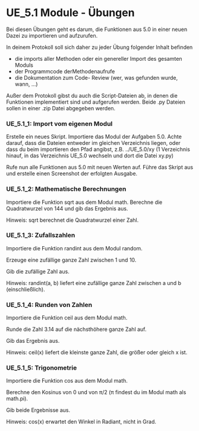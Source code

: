 # UE_5.1 Module - Übungen

Bei diesen Übungen geht es darum, die Funktionen aus 5.0 in einer neuen Dazei zu importieren und aufzurufen.

In deinem Protokoll soll sich daher zu jeder Übung folgender Inhalt befinden
- die imports aller Methoden oder ein genereller Import des gesamten Moduls
- der Programmcode derMethodenaufrufe
- die Dokumentation zum Code- Review (wer, was gefunden wurde, wann, ...)

Außer dem Protokoll gibst du auch die Script-Dateien ab,
in denen die Funktionen implementiert sind und aufgerufen werden.
Beide .py Dateien sollen in einer .zip Datei abgegeben werden.


### UE_5.1_1: Import vom eigenen Modul

Erstelle ein neues Skript. Importiere das Modul der Aufgaben 5.0. 
Achte darauf, dass die Dateien entweder im gleichen Verzeichnis liegen, 
oder dass du beim importieren den Pfad angibst, z.B. ../UE_5.0/xy (1 Verzeichnis hinauf, in das Verzeichnis UE_5.0 wechseln und dort die Datei xy.py)

Rufe nun alle Funktionen aus 5.0 mit neuen Werten auf.
Führe das Skript aus und erstelle einen Screenshot der erfolgten Ausgabe.

### UE_5.1_2: Mathematische Berechnungen
Importiere die Funktion sqrt aus dem Modul math.
Berechne die Quadratwurzel von 144 und gib das Ergebnis aus.

Hinweis: sqrt berechnet die Quadratwurzel einer Zahl.

### UE_5.1_3: Zufallszahlen

Importiere die Funktion randint aus dem Modul random.

Erzeuge eine zufällige ganze Zahl zwischen 1 und 10.

Gib die zufällige Zahl aus.

Hinweis: randint(a, b) liefert eine zufällige ganze Zahl zwischen a und b (einschließlich).

### UE_5.1_4: Runden von Zahlen

Importiere die Funktion ceil aus dem Modul math.

Runde die Zahl 3.14 auf die nächsthöhere ganze Zahl auf.

Gib das Ergebnis aus.

Hinweis: ceil(x) liefert die kleinste ganze Zahl, die größer oder gleich x ist.

### UE_5.1_5: Trigonometrie

Importiere die Funktion cos aus dem Modul math.

Berechne den Kosinus von 0 und von π/2 (π findest du im Modul math als math.pi).

Gib beide Ergebnisse aus.

Hinweis: cos(x) erwartet den Winkel in Radiant, nicht in Grad.
